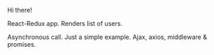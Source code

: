 Hi there!

React-Redux app. Renders list of users.

Asynchronous call. Just a simple example.
Ajax, axios, middleware & promises.
